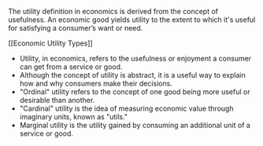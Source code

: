 
The utility definition in economics is derived from the concept of usefulness. An economic good yields utility to the extent to which it's useful for satisfying a consumer’s want or need.


[[Economic Utility Types]]


- Utility, in economics, refers to the usefulness or enjoyment a consumer can get from a service or good.
- Although the concept of utility is abstract, it is a useful way to explain how and why consumers make their decisions.
- "Ordinal" utility refers to the concept of one good being more useful or desirable than another.
- "Cardinal" utility is the idea of measuring economic value through imaginary units, known as "utils."
- Marginal utility is the utility gained by consuming an additional unit of a service or good.